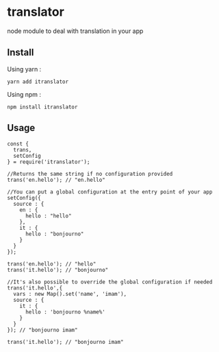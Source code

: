 # translator
node module to deal with translation in your app

## Install
Using yarn : 
```
yarn add itranslator
```

Using npm : 
```
npm install itranslator
```
## Usage
```node
const {
  trans,
  setConfig
} = require('itranslator');

//Returns the same string if no configuration provided
trans('en.hello'); // "en.hello" 

//You can put a global configuration at the entry point of your app
setConfig({
  source : {
    en : {
      hello : "hello"
    },
    it : { 
      hello : "bonjourno"
    }
  }
});

trans('en.hello'); // "hello" 
trans('it.hello'); // "bonjourno" 

//It's also possible to override the global configuration if needed
trans('it.hello',{
  vars : new Map().set('name', 'imam'),
  source : {
    it : {
      hello : 'bonjourno %name%'
    }
  }
}); // "bonjourno imam" 

trans('it.hello'); // "bonjourno imam" 
```

